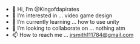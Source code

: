- 👋 Hi, I’m @Kingofdapirates
- 👀 I’m interested in ... video game design
- 🌱 I’m currently learning ... how to use unity
- 💞️ I’m looking to collaborate on ... nothing atm
- 📫 How to reach me ... jrsmith111784@gmail.com

<!---
Kingofdapirates/Kingofdapirates is a ✨ special ✨ repository because its `README.md` (this file) appears on your GitHub profile.
You can click the Preview link to take a look at your changes.
--->
